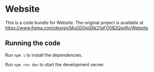 
  # Website

  This is a code bundle for Website. The original project is available at https://www.figma.com/design/MuGDOpQ5k21qFO082Qwj8y/Website.

  ## Running the code

  Run `npm i` to install the dependencies.

  Run `npm run dev` to start the development server.
  